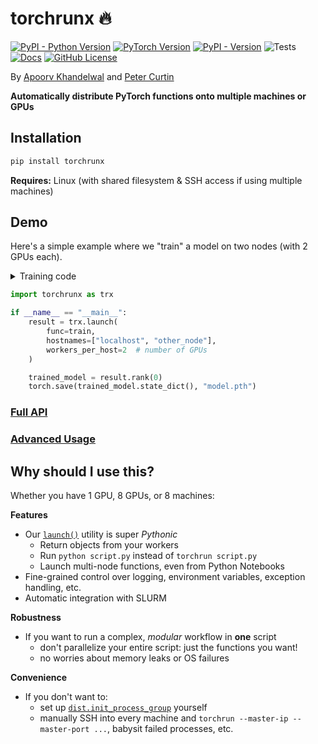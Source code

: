 # torchrunx 🔥

[![PyPI - Python Version](https://img.shields.io/pypi/pyversions/torchrunx)](https://github.com/apoorvkh/torchrunx/blob/main/pyproject.toml)
[![PyTorch Version](https://img.shields.io/badge/torch-%3E%3D2.0-orange)](https://github.com/pytorch/pytorch)
[![PyPI - Version](https://img.shields.io/pypi/v/torchrunx)](https://pypi.org/project/torchrunx/)
![Tests](https://img.shields.io/github/actions/workflow/status/apoorvkh/torchrunx/.github%2Fworkflows%2Fmain.yml)
[![Docs](https://readthedocs.org/projects/torchrunx/badge/?version=stable)](https://torchrunx.readthedocs.io)
[![GitHub License](https://img.shields.io/github/license/apoorvkh/torchrunx)](https://github.com/apoorvkh/torchrunx/blob/main/LICENSE)

By [Apoorv Khandelwal](http://apoorvkh.com) and [Peter Curtin](https://github.com/pmcurtin)

**Automatically distribute PyTorch functions onto multiple machines or GPUs**

## Installation

```bash
pip install torchrunx
```

**Requires:** Linux (with shared filesystem & SSH access if using multiple machines)

## Demo

Here's a simple example where we "train" a model on two nodes (with 2 GPUs each).

<details>
  <summary>Training code</summary>

  ```python
  import os
  import torch

  def train():
      rank = int(os.environ['RANK'])
      local_rank = int(os.environ['LOCAL_RANK'])

      model = torch.nn.Linear(10, 10).to(local_rank)
      ddp_model = torch.nn.parallel.DistributedDataParallel(model, device_ids=[local_rank])
      optimizer = torch.optim.AdamW(ddp_model.parameters())

      optimizer.zero_grad()
      outputs = ddp_model(torch.randn(5, 10))
      labels = torch.randn(5, 10).to(local_rank)
      torch.nn.functional.mse_loss(outputs, labels).backward()
      optimizer.step()

      if rank == 0:
          return model
  ```

  You could also use `transformers.Trainer` (or similar) to automatically handle all the multi-GPU / DDP code above.
</details>


```python
import torchrunx as trx

if __name__ == "__main__":
    result = trx.launch(
        func=train,
        hostnames=["localhost", "other_node"],
        workers_per_host=2  # number of GPUs
    )

    trained_model = result.rank(0)
    torch.save(trained_model.state_dict(), "model.pth")
```

### [Full API](https://torchrunx.readthedocs.io/stable/api.html)
### [Advanced Usage](https://torchrunx.readthedocs.io/stable/advanced.html)

## Why should I use this?

Whether you have 1 GPU, 8 GPUs, or 8 machines:

__Features__

- Our [`launch()`](https://torchrunx.readthedocs.io/stable/api.html#torchrunx.launch) utility is super _Pythonic_
    - Return objects from your workers
    - Run `python script.py` instead of `torchrun script.py`
    - Launch multi-node functions, even from Python Notebooks
- Fine-grained control over logging, environment variables, exception handling, etc.
- Automatic integration with SLURM

__Robustness__

- If you want to run a complex, _modular_ workflow in __one__ script
  - don't parallelize your entire script: just the functions you want!
  - no worries about memory leaks or OS failures

__Convenience__

- If you don't want to:
  - set up [`dist.init_process_group`](https://pytorch.org/docs/stable/distributed.html#torch.distributed.init_process_group) yourself
  - manually SSH into every machine and `torchrun --master-ip --master-port ...`, babysit failed processes, etc.
